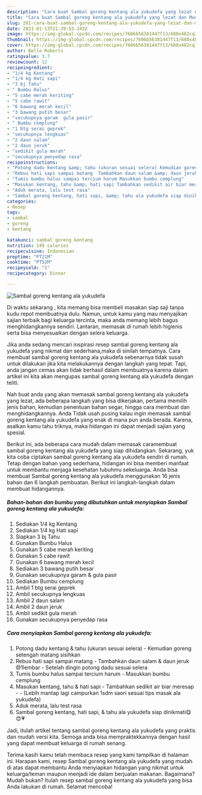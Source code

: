 ```yaml
---
description: "Cara buat Sambal goreng kentang ala yukudefa yang lezat dan Mudah Dibuat"
title: "Cara buat Sambal goreng kentang ala yukudefa yang lezat dan Mudah Dibuat"
slug: 281-cara-buat-sambal-goreng-kentang-ala-yukudefa-yang-lezat-dan-mudah-dibuat
date: 2021-01-13T21:39:53.243Z
image: https://img-global.cpcdn.com/recipes/7606b56381447f13/680x482cq70/sambal-goreng-kentang-ala-yukudefa-foto-resep-utama.jpg
thumbnail: https://img-global.cpcdn.com/recipes/7606b56381447f13/680x482cq70/sambal-goreng-kentang-ala-yukudefa-foto-resep-utama.jpg
cover: https://img-global.cpcdn.com/recipes/7606b56381447f13/680x482cq70/sambal-goreng-kentang-ala-yukudefa-foto-resep-utama.jpg
author: Belle Roberts
ratingvalue: 3.7
reviewcount: 12
recipeingredient:
- "1/4 kg Kentang"
- "1/4 kg Hati sapi"
- "3 bj Tahu"
- " Bumbu Halus"
- "5 cabe merah keriting"
- "5 cabe rawit"
- "6 bawang merah kecil"
- "3 bawang putih besar"
- "secukupnya garam  gula pasir"
- " Bumbu cemplung"
- "1 btg serai geprek"
- "secukupnya lengkuas"
- "2 daun salam"
- "2 daun jeruk"
- "sedikit gula merah"
- "secukupnya penyedap rasa"
recipeinstructions:
- "Potong dadu kentang &amp; tahu (ukuran sesuai selera) Kemudian goreng setengah matang sisihkan"
- "Rebus hati sapi sampai matang  Tambahkan daun salam &amp; daun jeruk @1lembar Setelah dingin potong dadu sesuai selera"
- "Tumis bumbu halus sampai tercium harum Masukkan bumbu cemplung"
- "Masukan kentang, tahu &amp; hati sapi Tambahkan sedikit air biar meresap  (Lebih mantap lagi campurkan 1sdm saori sesuai tips masak ala yukudefa)"
- "Aduk merata, lalu test rasa"
- "Sambal goreng kentang, hati sapi, &amp; tahu ala yukudefa siap dinikmati😋😍💗"
categories:
- Resep
tags:
- sambal
- goreng
- kentang

katakunci: sambal goreng kentang 
nutrition: 149 calories
recipecuisine: Indonesian
preptime: "PT21M"
cooktime: "PT52M"
recipeyield: "1"
recipecategory: Dinner

---
```



![Sambal goreng kentang ala yukudefa](https://img-global.cpcdn.com/recipes/7606b56381447f13/680x482cq70/sambal-goreng-kentang-ala-yukudefa-foto-resep-utama.jpg)

Di waktu  sekarang , kita memang bisa membeli masakan siap saji tanpa kudu repot membuatnya dulu. Namun, untuk kamu yang mau menyajikan sajian terbaik bagi keluarga tercinta, maka anda memang lebih bagus menghidangkannya sendiri. Lantaran, memasak di rumah lebih higienis serta bisa menyesuaikan dengan selera keluarga.

Jika anda sedang mencari inspirasi resep sambal goreng kentang ala yukudefa yang nikmat dan sederhana,maka di sinilah tempatnya. Cara membuat sambal goreng kentang ala yukudefa  sebenarnya tidak susah untuk dilakukan jika kita melakukannya dengan langkah yang tepat. Tapi, anda jangan cemas akan tidak berhasil dalam membuatnya 
karena dalam artikel ini kita akan mengupas sambal goreng kentang ala yukudefa dengan teliti.  



Nah buat anda yang akan memasak sambal goreng kentang ala yukudefa yang lezat, ada beberapa langkah yang bisa dikerjakan, pertama memilih jenis bahan, kemudian penentuan bahan segar, hingga cara membuat dan menghidangkannya. Anda Tidak usah pusing kalau ingin memasak sambal goreng kentang ala yukudefa yang enak di mana pun anda berada. Karena, asalkan kamu  tahu triknya, maka hidangan ini dapat menjadi sajian yang spesial.

Berikut ini, ada beberapa cara mudah dalam memasak caramembuat sambal goreng kentang ala yukudefa yang siap dihidangkan. Sekarang, yuk kita coba ciptakan sambal goreng kentang ala yukudefa sendiri di rumah. Tetap dengan bahan yang sederhana, hidangan ini bisa memberi manfaat untuk membantu menjaga kesehatan tubuhmu sekeluarga. Anda bisa membuat Sambal goreng kentang ala yukudefa menggunakan 16 jenis bahan dan 6 langkah pembuatan. Berikut ini langkah-langkah dalam membuat hidangannya.

<!--inarticleads1-->

##### Bahan-bahan dan bumbu yang dibutuhkan untuk menyiapkan Sambal goreng kentang ala yukudefa:

1. Sediakan 1/4 kg Kentang
1. Sediakan 1/4 kg Hati sapi
1. Siapkan 3 bj Tahu
1. Gunakan  Bumbu Halus
1. Gunakan 5 cabe merah keriting
1. Gunakan 5 cabe rawit
1. Gunakan 6 bawang merah kecil
1. Sediakan 3 bawang putih besar
1. Gunakan secukupnya garam &amp; gula pasir
1. Sediakan  Bumbu cemplung
1. Ambil 1 btg serai geprek
1. Ambil secukupnya lengkuas
1. Ambil 2 daun salam
1. Ambil 2 daun jeruk
1. Ambil sedikit gula merah
1. Gunakan secukupnya penyedap rasa




<!--inarticleads2-->

##### Cara menyiapkan Sambal goreng kentang ala yukudefa:

1. Potong dadu kentang &amp; tahu (ukuran sesuai selera) - Kemudian goreng setengah matang sisihkan
1. Rebus hati sapi sampai matang  - Tambahkan daun salam &amp; daun jeruk @1lembar - Setelah dingin potong dadu sesuai selera
1. Tumis bumbu halus sampai tercium harum - Masukkan bumbu cemplung
1. Masukan kentang, tahu &amp; hati sapi - Tambahkan sedikit air biar meresap -  - (Lebih mantap lagi campurkan 1sdm saori sesuai tips masak ala yukudefa)
1. Aduk merata, lalu test rasa
1. Sambal goreng kentang, hati sapi, &amp; tahu ala yukudefa siap dinikmati😋😍💗




Jadi, itulah artikel tentang  sambal goreng kentang ala yukudefa  yang praktis dan mudah versi kita. Semoga anda bisa mempraktekkannya dengan hasil yang dapat membuat keluarga di rumah senang. 

Terima kasih kamu telah membaca resep yang kami tampilkan di halaman ini. Harapan kami, resep  Sambal goreng kentang ala yukudefa yang mudah di atas dapat membantu Anda menyiapkan hidangan yang nikmat untuk keluarga/teman maupun menjadi ide dalam berjualan makanan. Bagaimana? Mudah bukan? Itulah resep sambal goreng kentang ala yukudefa yang bisa Anda lakukan di rumah. Selamat mencoba!

